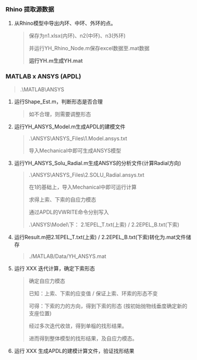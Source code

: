 ### Rhino 提取源数据

1. 从Rhino模型中导出内环、中环、外环的点。

   > 保存为n1.xlsx(内环)、n2(中环)、n3(外环)
   >
   > 并运行YH_Rhino_Node.m保存excel数据至.mat数据
   >
   > **运行YH.m生成YH.mat**

### MATLAB x ANSYS (APDL)

> .\MATLAB\ANSYS

1. 运行Shape_Est.m，判断形态是否合理

   > 如不合理，则需要调整形态

2. 运行YH_ANSYS_Model.m生成APDL的建模文件

   > .\ANSYS\ANSYS_Files\1.Model.ansys.txt
   >
   > 导入Mechanical中即可生成ANSYS模型

3. 运行YH_ANSYS_Solu_Radial.m生成ANSYS的分析文件(计算Radial方向)

   > .\ANSYS\ANSYS_Files\2.SOLU_Radial.ansys.txt
   >
   > 在1的基础上，导入Mechanical中即可运行计算
   >
   > 求得上索、下索的自应力模态
   >
   > 通过APDL的VWRITE命令分别写入
   >
   > .\ANSYS\Model\下：	2.1EPEL_T.txt(上索) / 2.2EPEL_B.txt(下索)

4. 运行Result.m把2.1EPEL_T.txt(上索) / 2.2EPEL_B.txt(下索)转化为.mat文件储存

   > ./MATLAB/Data/YH_ANSYS.mat

5. 运行 XXX 迭代计算，确定下索形态

   > 确定自应力模态
   >
   > 已知：上索、下索的应变值 / 保证上索、环索的形态不变
   >
   > 可得：下索的力的方向，得到下索的形态 (按初始抛物线垂度确定新的支座位置)
   >
   > 经过多次迭代收敛，得到单榀的找形结果。
   >
   > 进而得到整体模型的找形结果，及自应力模态。

6. 运行 XXX 生成APDL的建模计算文件，验证找形结果